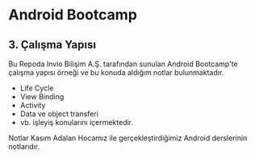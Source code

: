 # Android Bootcamp
## 3. Çalışma Yapısı
Bu Repoda Invio Bilişim A.Ş. tarafından sunulan Android Bootcamp'te çalışma yapısı örneği ve bu konuda aldığım notlar bulunmaktadır.
- Life Cycle
- View Binding
- Activity
- Data ve object transferi
- vb. işleyiş konularını içermektedir.

Notlar Kasım Adalan Hocamız ile gerçekleştirdiğimiz Android derslerinin notlarıdır.
